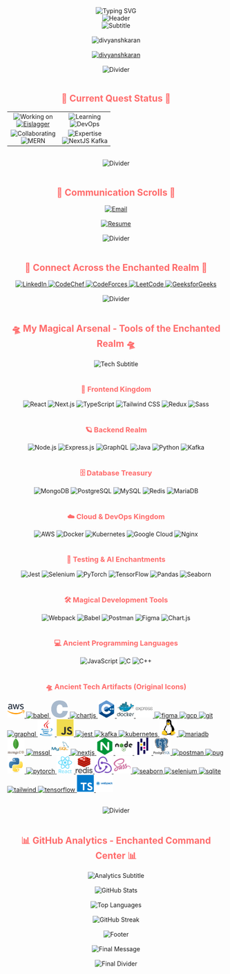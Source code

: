 <div align="center">
  <img src="https://readme-typing-svg.herokuapp.com?font=Fira+Code&size=35&duration=3000&pause=1000&color=FF6B6B&center=true&vCenter=true&width=600&lines=Welcome+to+the+Enchanted+Realm+%F0%9F%8C%9F;I'm+Divyansh+Karan+%F0%9F%91%8B;Full+Stack+Developer+from+India+%F0%9F%87%AE%F0%9F%87%B3;Crafting+magic+with+code+%F0%9F%8E%AE" alt="Typing SVG" />
</div>

<div align="center">
  <img src="https://capsule-render.vercel.app/api?type=waving&color=0:2D1B69,100:11052C&height=200&section=header&text=Divyansh%20Karan&fontSize=42&fontAlignY=35&desc=Full%20Stack%20Developer&descAlignY=55&descAlign=center&animation=twinkling&fontColor=FF6B6B" alt="Header" />
</div>

<div align="center">
  <img src="https://readme-typing-svg.herokuapp.com?font=Fira+Code&size=25&duration=2000&pause=1000&color=FF6B6B&center=true&vCenter=true&width=500&lines=Weaving+spells+in+the+digital+realm%2C+one+commit+at+a+time+%F0%9F%9A%80" alt="Subtitle" />
</div>

<br>

<div align="center">
  <img src="https://komarev.com/ghpvc/?username=divyanshkaran&label=Profile%20views&color=FF6B6B&style=for-the-badge&labelColor=2D1B69" alt="divyanshkaran" />
</div>

<br>

<div align="center">
  <a href="https://github.com/ryo-ma/github-profile-trophy">
    <img src="https://github-profile-trophy.vercel.app/?username=divyanshkaran&theme=darkhub&no-frame=true&column=7&margin-w=15&margin-h=15&title_color=FF6B6B&text_color=ffffff&bg_color=2D1B69" alt="divyanshkaran" />
  </a>
</div>

<br>

<div align="center">
  <img src="https://capsule-render.vercel.app/api?type=rect&color=0:2D1B69,100:11052C&height=2&width=100%" alt="Divider" />
</div>

<br>

<div align="center">
  <h2 style="color: #FF6B6B;">🏰 Current Quest Status 🏰</h2>
</div>

<div align="center">
  <table>
    <tr>
      <td align="center" width="50%">
        <img src="https://readme-typing-svg.herokuapp.com?font=Fira+Code&size=18&duration=2000&pause=1000&color=FF6B6B&center=true&vCenter=true&width=400&lines=🔮+Currently+crafting+Eislagger+%F0%9F%8C%9F" alt="Working on" />
        <br>
        <a href="https://github.com/DivyanshKaran/Eislagger">
          <img src="https://img.shields.io/badge/🚀_Eislagger-Project-FF6B6B?style=for-the-badge&logo=github&logoColor=000000" alt="Eislagger" />
        </a>
      </td>
      <td align="center" width="50%">
        <img src="https://readme-typing-svg.herokuapp.com?font=Fira+Code&size=18&duration=2000&pause=1000&color=FF6B6B&center=true&vCenter=true&width=400&lines=🌱+Learning+DevOps+Magic+%F0%9F%9A%80" alt="Learning" />
        <br>
        <img src="https://img.shields.io/badge/🌱_DevOps-Learning-FF6B6B?style=for-the-badge&logo=docker&logoColor=000000" alt="DevOps" />
      </td>
    </tr>
    <tr>
      <td align="center" width="50%">
        <img src="https://readme-typing-svg.herokuapp.com?font=Fira+Code&size=18&duration=2000&pause=1000&color=FF6B6B&center=true&vCenter=true&width=400&lines=👯+Collaborating+on+MERN+Stack+%F0%9F%8E%AE" alt="Collaborating" />
        <br>
        <img src="https://img.shields.io/badge/👯_MERN-Stack-FF6B6B?style=for-the-badge&logo=react&logoColor=000000" alt="MERN" />
      </td>
      <td align="center" width="50%">
        <img src="https://readme-typing-svg.herokuapp.com?font=Fira+Code&size=18&duration=2000&pause=1000&color=FF6B6B&center=true&vCenter=true&width=400&lines=💬+Ask+me+about+NextJS+%26+Kafka+%F0%9F%8C%9F" alt="Expertise" />
        <br>
        <img src="https://img.shields.io/badge/💬_NextJS_&_Kafka-Expertise-FF6B6B?style=for-the-badge&logo=next.js&logoColor=000000" alt="NextJS Kafka" />
      </td>
    </tr>
  </table>
</div>

<br>

<div align="center">
  <img src="https://capsule-render.vercel.app/api?type=rect&color=0:2D1B69,100:11052C&height=2&width=100%" alt="Divider" />
</div>

<br>

<div align="center">
  <h2 style="color: #FF6B6B;">📡 Communication Scrolls 📡</h2>
</div>

<div align="center">
  <a href="mailto:karandivyansh01@gmail.com">
    <img src="https://img.shields.io/badge/📧_Email-Contact-FF6B6B?style=for-the-badge&logo=gmail&logoColor=000000" alt="Email" />
  </a>
  <br><br>
  <a href="https://github.com/DivyanshKaran/Resume/blob/main/Divyansh_Karan_resume.pdf">
    <img src="https://img.shields.io/badge/📄_Resume-View-FF6B6B?style=for-the-badge&logo=adobe&logoColor=000000" alt="Resume" />
  </a>
</div>

<br>

<div align="center">
  <img src="https://capsule-render.vercel.app/api?type=rect&color=0:2D1B69,100:11052C&height=2&width=100%" alt="Divider" />
</div>

<br>

<div align="center">
  <h2 style="color: #FF6B6B;">🌌 Connect Across the Enchanted Realm 🌌</h2>
</div>

<div align="center">
  <a href="https://linkedin.com/in/divyansh-karan" target="_blank">
    <img src="https://img.shields.io/badge/💼_LinkedIn-Connect-FF6B6B?style=for-the-badge&logo=linkedin&logoColor=000000" alt="LinkedIn" />
  </a>
  <a href="https://www.codechef.com/users/divyansh0102" target="_blank">
    <img src="https://img.shields.io/badge/🍽️_CodeChef-Profile-FF6B6B?style=for-the-badge&logo=codechef&logoColor=000000" alt="CodeChef" />
  </a>
  <a href="https://codeforces.com/profile/divyanshkaran" target="_blank">
    <img src="https://img.shields.io/badge/⚡_CodeForces-Contestant-FF6B6B?style=for-the-badge&logo=codeforces&logoColor=000000" alt="CodeForces" />
  </a>
  <a href="https://www.leetcode.com/divyanshkaran" target="_blank">
    <img src="https://img.shields.io/badge/🧠_LeetCode-Solver-FF6B6B?style=for-the-badge&logo=leetcode&logoColor=000000" alt="LeetCode" />
  </a>
  <a href="https://auth.geeksforgeeks.org/user/user/divyansh_karan2022/" target="_blank">
    <img src="https://img.shields.io/badge/📚_GeeksforGeeks-Learner-FF6B6B?style=for-the-badge&logo=geeksforgeeks&logoColor=000000" alt="GeeksforGeeks" />
  </a>
</div>

<br>

<div align="center">
  <img src="https://capsule-render.vercel.app/api?type=rect&color=0:2D1B69,100:11052C&height=2&width=100%" alt="Divider" />
</div>

<br>

<div align="center">
  <h2 style="color: #FF6B6B;">🛸 My Magical Arsenal - Tools of the Enchanted Realm 🛸</h2>
</div>

<div align="center">
  <img src="https://readme-typing-svg.herokuapp.com?font=Fira+Code&size=20&duration=2000&pause=1000&color=FF6B6B&center=true&vCenter=true&width=600&lines=Mastering+the+ancient+arts+of+technology+%F0%9F%8C%9F" alt="Tech Subtitle" />
</div>

<br>

<div align="center">
  <h3 style="color: #FF6B6B;">🌌 Frontend Kingdom</h3>
  <img src="https://img.shields.io/badge/⚛️_React-FF6B6B?style=for-the-badge&logo=react&logoColor=000000" alt="React" />
  <img src="https://img.shields.io/badge/🚀_Next.js-FF6B6B?style=for-the-badge&logo=next.js&logoColor=000000" alt="Next.js" />
  <img src="https://img.shields.io/badge/💎_TypeScript-FF6B6B?style=for-the-badge&logo=typescript&logoColor=000000" alt="TypeScript" />
  <img src="https://img.shields.io/badge/🎨_Tailwind_CSS-FF6B6B?style=for-the-badge&logo=tailwindcss&logoColor=000000" alt="Tailwind CSS" />
  <img src="https://img.shields.io/badge/🎭_Redux-FF6B6B?style=for-the-badge&logo=redux&logoColor=000000" alt="Redux" />
  <img src="https://img.shields.io/badge/💅_Sass-FF6B6B?style=for-the-badge&logo=sass&logoColor=000000" alt="Sass" />
</div>

<br>

<div align="center">
  <h3 style="color: #FF6B6B;">🪐 Backend Realm</h3>
  <img src="https://img.shields.io/badge/🟢_Node.js-FF6B6B?style=for-the-badge&logo=node.js&logoColor=000000" alt="Node.js" />
  <img src="https://img.shields.io/badge/🚂_Express.js-FF6B6B?style=for-the-badge&logo=express&logoColor=000000" alt="Express.js" />
  <img src="https://img.shields.io/badge/📊_GraphQL-FF6B6B?style=for-the-badge&logo=graphql&logoColor=000000" alt="GraphQL" />
  <img src="https://img.shields.io/badge/☕_Java-FF6B6B?style=for-the-badge&logo=java&logoColor=000000" alt="Java" />
  <img src="https://img.shields.io/badge/🐍_Python-FF6B6B?style=for-the-badge&logo=python&logoColor=000000" alt="Python" />
  <img src="https://img.shields.io/badge/⚡_Kafka-FF6B6B?style=for-the-badge&logo=apache-kafka&logoColor=000000" alt="Kafka" />
</div>

<br>

<div align="center">
  <h3 style="color: #FF6B6B;">🗄️ Database Treasury</h3>
  <img src="https://img.shields.io/badge/🍃_MongoDB-FF6B6B?style=for-the-badge&logo=mongodb&logoColor=000000" alt="MongoDB" />
  <img src="https://img.shields.io/badge/🐘_PostgreSQL-FF6B6B?style=for-the-badge&logo=postgresql&logoColor=000000" alt="PostgreSQL" />
  <img src="https://img.shields.io/badge/🔵_MySQL-FF6B6B?style=for-the-badge&logo=mysql&logoColor=000000" alt="MySQL" />
  <img src="https://img.shields.io/badge/🔴_Redis-FF6B6B?style=for-the-badge&logo=redis&logoColor=000000" alt="Redis" />
  <img src="https://img.shields.io/badge/📊_MariaDB-FF6B6B?style=for-the-badge&logo=mariadb&logoColor=000000" alt="MariaDB" />
</div>

<br>

<div align="center">
  <h3 style="color: #FF6B6B;">☁️ Cloud & DevOps Kingdom</h3>
  <img src="https://img.shields.io/badge/☁️_AWS-FF6B6B?style=for-the-badge&logo=amazon-aws&logoColor=000000" alt="AWS" />
  <img src="https://img.shields.io/badge/🐳_Docker-FF6B6B?style=for-the-badge&logo=docker&logoColor=000000" alt="Docker" />
  <img src="https://img.shields.io/badge/☸️_Kubernetes-FF6B6B?style=for-the-badge&logo=kubernetes&logoColor=000000" alt="Kubernetes" />
  <img src="https://img.shields.io/badge/🌩️_Google_Cloud-FF6B6B?style=for-the-badge&logo=google-cloud&logoColor=000000" alt="Google Cloud" />
  <img src="https://img.shields.io/badge/🌐_Nginx-FF6B6B?style=for-the-badge&logo=nginx&logoColor=000000" alt="Nginx" />
</div>

<br>

<div align="center">
  <h3 style="color: #FF6B6B;">🧪 Testing & AI Enchantments</h3>
  <img src="https://img.shields.io/badge/🧪_Jest-FF6B6B?style=for-the-badge&logo=jest&logoColor=000000" alt="Jest" />
  <img src="https://img.shields.io/badge/🤖_Selenium-FF6B6B?style=for-the-badge&logo=selenium&logoColor=000000" alt="Selenium" />
  <img src="https://img.shields.io/badge/🔥_PyTorch-FF6B6B?style=for-the-badge&logo=pytorch&logoColor=000000" alt="PyTorch" />
  <img src="https://img.shields.io/badge/🧠_TensorFlow-FF6B6B?style=for-the-badge&logo=tensorflow&logoColor=000000" alt="TensorFlow" />
  <img src="https://img.shields.io/badge/🐼_Pandas-FF6B6B?style=for-the-badge&logo=pandas&logoColor=000000" alt="Pandas" />
  <img src="https://img.shields.io/badge/📊_Seaborn-FF6B6B?style=for-the-badge&logo=python&logoColor=000000" alt="Seaborn" />
</div>

<br>

<div align="center">
  <h3 style="color: #FF6B6B;">🛠️ Magical Development Tools</h3>
  <img src="https://img.shields.io/badge/📦_Webpack-FF6B6B?style=for-the-badge&logo=webpack&logoColor=000000" alt="Webpack" />
  <img src="https://img.shields.io/badge/🔧_Babel-FF6B6B?style=for-the-badge&logo=babel&logoColor=000000" alt="Babel" />
  <img src="https://img.shields.io/badge/📮_Postman-FF6B6B?style=for-the-badge&logo=postman&logoColor=000000" alt="Postman" />
  <img src="https://img.shields.io/badge/🎨_Figma-FF6B6B?style=for-the-badge&logo=figma&logoColor=000000" alt="Figma" />
  <img src="https://img.shields.io/badge/📊_Chart.js-FF6B6B?style=for-the-badge&logo=chart.js&logoColor=000000" alt="Chart.js" />
</div>

<br>

<div align="center">
  <h3 style="color: #FF6B6B;">💻 Ancient Programming Languages</h3>
  <img src="https://img.shields.io/badge/🟡_JavaScript-FF6B6B?style=for-the-badge&logo=javascript&logoColor=000000" alt="JavaScript" />
  <img src="https://img.shields.io/badge/🔵_C-FF6B6B?style=for-the-badge&logo=c&logoColor=000000" alt="C" />
  <img src="https://img.shields.io/badge/🟣_C++-FF6B6B?style=for-the-badge&logo=c%2B%2B&logoColor=000000" alt="C++" />
</div>

<br>

<div align="center">
  <h3 style="color: #FF6B6B;">🛸 Ancient Tech Artifacts (Original Icons)</h3>
<p align="left"> <a href="https://aws.amazon.com" target="_blank" rel="noreferrer"> <img src="https://raw.githubusercontent.com/devicons/devicon/master/icons/amazonwebservices/amazonwebservices-original-wordmark.svg" alt="aws" width="40" height="40"/> </a> <a href="https://babeljs.io/" target="_blank" rel="noreferrer"> <img src="https://www.vectorlogo.zone/logos/babeljs/babeljs-icon.svg" alt="babel" width="40" height="40"/> </a> <a href="https://www.cprogramming.com/" target="_blank" rel="noreferrer"> <img src="https://raw.githubusercontent.com/devicons/devicon/master/icons/c/c-original.svg" alt="c" width="40" height="40"/> </a> <a href="https://www.chartjs.org" target="_blank" rel="noreferrer"> <img src="https://www.chartjs.org/media/logo-title.svg" alt="chartjs" width="40" height="40"/> </a> <a href="https://www.w3schools.com/cpp/" target="_blank" rel="noreferrer"> <img src="https://raw.githubusercontent.com/devicons/devicon/master/icons/cplusplus/cplusplus-original.svg" alt="cplusplus" width="40" height="40"/> </a> <a href="https://www.docker.com/" target="_blank" rel="noreferrer"> <img src="https://raw.githubusercontent.com/devicons/devicon/master/icons/docker/docker-original-wordmark.svg" alt="docker" width="40" height="40"/> </a> <a href="https://expressjs.com" target="_blank" rel="noreferrer"> <img src="https://raw.githubusercontent.com/devicons/devicon/master/icons/express/express-original-wordmark.svg" alt="express" width="40" height="40"/> </a> <a href="https://www.figma.com/" target="_blank" rel="noreferrer"> <img src="https://www.vectorlogo.zone/logos/figma/figma-icon.svg" alt="figma" width="40" height="40"/> </a> <a href="https://cloud.google.com" target="_blank" rel="noreferrer"> <img src="https://www.vectorlogo.zone/logos/google_cloud/google_cloud-icon.svg" alt="gcp" width="40" height="40"/> </a> <a href="https://git-scm.com/" target="_blank" rel="noreferrer"> <img src="https://www.vectorlogo.zone/logos/git-scm/git-scm-icon.svg" alt="git" width="40" height="40"/> </a> <a href="https://graphql.org" target="_blank" rel="noreferrer"> <img src="https://www.vectorlogo.zone/logos/graphql/graphql-icon.svg" alt="graphql" width="40" height="40"/> </a> <a href="https://www.java.com" target="_blank" rel="noreferrer"> <img src="https://raw.githubusercontent.com/devicons/devicon/master/icons/java/java-original.svg" alt="java" width="40" height="40"/> </a> <a href="https://developer.mozilla.org/en-US/docs/Web/JavaScript" target="_blank" rel="noreferrer"> <img src="https://raw.githubusercontent.com/devicons/devicon/master/icons/javascript/javascript-original.svg" alt="javascript" width="40" height="40"/> </a> <a href="https://jestjs.io" target="_blank" rel="noreferrer"> <img src="https://www.vectorlogo.zone/logos/jestjsio/jestjsio-icon.svg" alt="jest" width="40" height="40"/> </a> <a href="https://kafka.apache.org/" target="_blank" rel="noreferrer"> <img src="https://www.vectorlogo.zone/logos/apache_kafka/apache_kafka-icon.svg" alt="kafka" width="40" height="40"/> </a> <a href="https://kubernetes.io" target="_blank" rel="noreferrer"> <img src="https://www.vectorlogo.zone/logos/kubernetes/kubernetes-icon.svg" alt="kubernetes" width="40" height="40"/> </a> <a href="https://www.linux.org/" target="_blank" rel="noreferrer"> <img src="https://raw.githubusercontent.com/devicons/devicon/master/icons/linux/linux-original.svg" alt="linux" width="40" height="40"/> </a> <a href="https://mariadb.org/" target="_blank" rel="noreferrer"> <img src="https://www.vectorlogo.zone/logos/mariadb/mariadb-icon.svg" alt="mariadb" width="40" height="40"/> </a> <a href="https://www.mongodb.com/" target="_blank" rel="noreferrer"> <img src="https://raw.githubusercontent.com/devicons/devicon/master/icons/mongodb/mongodb-original-wordmark.svg" alt="mongodb" width="40" height="40"/> </a> <a href="https://www.microsoft.com/en-us/sql-server" target="_blank" rel="noreferrer"> <img src="https://www.svgrepo.com/show/303229/microsoft-sql-server-logo.svg" alt="mssql" width="40" height="40"/> </a> <a href="https://www.mysql.com/" target="_blank" rel="noreferrer"> <img src="https://raw.githubusercontent.com/devicons/devicon/master/icons/mysql/mysql-original-wordmark.svg" alt="mysql" width="40" height="40"/> </a> <a href="https://nextjs.org/" target="_blank" rel="noreferrer"> <img src="https://cdn.worldvectorlogo.com/logos/nextjs-2.svg" alt="nextjs" width="40" height="40"/> </a> <a href="https://www.nginx.com" target="_blank" rel="noreferrer"> <img src="https://raw.githubusercontent.com/devicons/devicon/master/icons/nginx/nginx-original.svg" alt="nginx" width="40" height="40"/> </a> <a href="https://nodejs.org" target="_blank" rel="noreferrer"> <img src="https://raw.githubusercontent.com/devicons/devicon/master/icons/nodejs/nodejs-original-wordmark.svg" alt="nodejs" width="40" height="40"/> </a> <a href="https://pandas.pydata.org/" target="_blank" rel="noreferrer"> <img src="https://raw.githubusercontent.com/devicons/devicon/2ae2a900d2f041da66e950e4d48052658d850630/icons/pandas/pandas-original.svg" alt="pandas" width="40" height="40"/> </a> <a href="https://www.postgresql.org" target="_blank" rel="noreferrer"> <img src="https://raw.githubusercontent.com/devicons/devicon/master/icons/postgresql/postgresql-original-wordmark.svg" alt="postgresql" width="40" height="40"/> </a> <a href="https://postman.com" target="_blank" rel="noreferrer"> <img src="https://www.vectorlogo.zone/logos/getpostman/getpostman-icon.svg" alt="postman" width="40" height="40"/> </a> <a href="https://pugjs.org" target="_blank" rel="noreferrer"> <img src="https://cdn.worldvectorlogo.com/logos/pug.svg" alt="pug" width="40" height="40"/> </a> <a href="https://www.python.org" target="_blank" rel="noreferrer"> <img src="https://raw.githubusercontent.com/devicons/devicon/master/icons/python/python-original.svg" alt="python" width="40" height="40"/> </a> <a href="https://pytorch.org/" target="_blank" rel="noreferrer"> <img src="https://www.vectorlogo.zone/logos/pytorch/pytorch-icon.svg" alt="pytorch" width="40" height="40"/> </a> <a href="https://reactjs.org/" target="_blank" rel="noreferrer"> <img src="https://raw.githubusercontent.com/devicons/devicon/master/icons/react/react-original-wordmark.svg" alt="react" width="40" height="40"/> </a> <a href="https://redis.io" target="_blank" rel="noreferrer"> <img src="https://raw.githubusercontent.com/devicons/devicon/master/icons/redis/redis-original-wordmark.svg" alt="redis" width="40" height="40"/> </a> <a href="https://redux.js.org" target="_blank" rel="noreferrer"> <img src="https://raw.githubusercontent.com/devicons/devicon/master/icons/redux/redux-original.svg" alt="redux" width="40" height="40"/> </a> <a href="https://sass-lang.com" target="_blank" rel="noreferrer"> <img src="https://raw.githubusercontent.com/devicons/devicon/master/icons/sass/sass-original.svg" alt="sass" width="40" height="40"/> </a> <a href="https://seaborn.pydata.org/" target="_blank" rel="noreferrer"> <img src="https://seaborn.pydata.org/_images/logo-mark-lightbg.svg" alt="seaborn" width="40" height="40"/> </a> <a href="https://www.selenium.dev" target="_blank" rel="noreferrer"> <img src="https://raw.githubusercontent.com/detain/svg-logos/780f25886640cef088af994181646db2f6b1a3f8/svg/selenium-logo.svg" alt="selenium" width="40" height="40"/> </a> <a href="https://www.sqlite.org/" target="_blank" rel="noreferrer"> <img src="https://www.vectorlogo.zone/logos/sqlite/sqlite-icon.svg" alt="sqlite" width="40" height="40"/> </a> <a href="https://tailwindcss.com/" target="_blank" rel="noreferrer"> <img src="https://www.vectorlogo.zone/logos/tailwindcss/tailwindcss-icon.svg" alt="tailwind" width="40" height="40"/> </a> <a href="https://www.tensorflow.org" target="_blank" rel="noreferrer"> <img src="https://www.vectorlogo.zone/logos/tensorflow/tensorflow-icon.svg" alt="tensorflow" width="40" height="40"/> </a> <a href="https://www.typescriptlang.org/" target="_blank" rel="noreferrer"> <img src="https://raw.githubusercontent.com/devicons/devicon/master/icons/typescript/typescript-original.svg" alt="typescript" width="40" height="40"/> </a> <a href="https://webpack.js.org" target="_blank" rel="noreferrer"> <img src="https://raw.githubusercontent.com/devicons/devicon/d00d0969292a6569d45b06d3f350f463a0107b0d/icons/webpack/webpack-original-wordmark.svg" alt="webpack" width="40" height="40"/> </a> </p>

<br>

<div align="center">
  <img src="https://capsule-render.vercel.app/api?type=rect&color=0:2D1B69,100:11052C&height=2&width=100%" alt="Divider" />
</div>

<br>

<div align="center">
  <h2 style="color: #FF6B6B;">📊 GitHub Analytics - Enchanted Command Center 📊</h2>
</div>

<div align="center">
  <img src="https://readme-typing-svg.herokuapp.com?font=Fira+Code&size=20&duration=2000&pause=1000&color=FF6B6B&center=true&vCenter=true&width=600&lines=Tracking+my+journey+through+the+enchanted+realm+%F0%9F%8C%9F" alt="Analytics Subtitle" />
</div>

<br>

<div align="center">
  <img src="https://github-readme-stats.vercel.app/api?username=divyanshkaran&show_icons=true&theme=dark&hide_border=true&bg_color=2D1B69&title_color=FF6B6B&icon_color=FF6B6B&text_color=ffffff&count_private=true" alt="GitHub Stats" />
</div>

<br>

<div align="center">
  <img src="https://github-readme-stats.vercel.app/api/top-langs/?username=divyanshkaran&layout=compact&theme=dark&hide_border=true&bg_color=2D1B69&title_color=FF6B6B&text_color=ffffff&langs_count=8" alt="Top Languages" />
</div>

<br>

<div align="center">
  <img src="https://github-readme-streak-stats.herokuapp.com/?user=divyanshkaran&theme=dark&hide_border=true&background=2D1B69&stroke=FF6B6B&ring=FF6B6B&fire=FF6B6B&currStreakLabel=FF6B6B" alt="GitHub Streak" />
</div>

<br>

<div align="center">
  <img src="https://capsule-render.vercel.app/api?type=waving&color=0:2D1B69,100:11052C&height=150&section=footer&text=Thanks+for+visiting+the+enchanted+realm!+%F0%9F%8C%9F&fontSize=24&fontAlignY=65&animation=twinkling&fontColor=FF6B6B" alt="Footer" />
</div>

<br>

<div align="center">
  <img src="https://readme-typing-svg.herokuapp.com?font=Fira+Code&size=18&duration=3000&pause=1000&color=FF6B6B&center=true&vCenter=true&width=500&lines=May+the+magic+of+code+be+with+you!+%F0%9F%9A%80" alt="Final Message" />
</div>

<br>

<div align="center">
  <img src="https://capsule-render.vercel.app/api?type=rect&color=0:2D1B69,100:11052C&height=2&width=100%" alt="Final Divider" />
</div>
